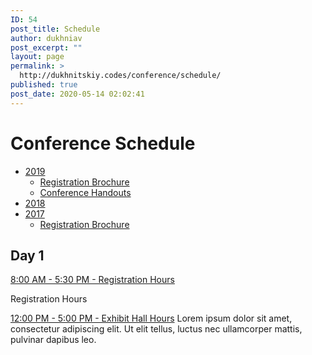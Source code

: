 ```yaml
---
ID: 54
post_title: Schedule
author: dukhniav
post_excerpt: ""
layout: page
permalink: >
  http://dukhnitskiy.codes/conference/schedule/
published: true
post_date: 2020-05-14 02:02:41
---
```

<h1>Conference Schedule</h1>		
				<nav data-toggle-icon="fas fa-align-justify fa-solid" data-close-icon="far fa-window-close fa-regular" data-full-width="yes"><ul id="menu-1-b413257"><li id="menu-item-665"><a href="#" class = "hfe-menu-item">2019</a>
<ul>
	<li id="menu-item-664"><a href="http://dukhnitskiy.codes/wp-content/uploads/2020/06/2019-WAEYC-Registration-Brochure-WEB.pdf" class = "hfe-sub-menu-item">Registration Brochure</a></li>
	<li id="menu-item-671"><a href="https://www.dropbox.com/sh/n5mvtzeyxarvipj/AACOH45F6AcYEnFq-FWkR49Wa?dl=0" class = "hfe-sub-menu-item">Conference Handouts</a></li>
</ul>
</li>
<li id="menu-item-672"><a href="#" class = "hfe-menu-item">2018</a></li>
<li id="menu-item-675"><a href="#" class = "hfe-menu-item">2017</a>
<ul>
	<li id="menu-item-674"><a href="http://dukhnitskiy.codes/wp-content/uploads/2020/06/2017-WAEYC-Registration-Brochure.pdf" class = "hfe-sub-menu-item">Registration Brochure</a></li>
</ul>
</li>
</ul></nav>              
			<h2>Day 1</h2>		
												<a href="">8:00 AM - 5:30 PM - 	Registration Hours</a>
					<p>Registration Hours</p>
												<a href="">12:00 PM - 5:00 PM - Exhibit Hall Hours</a>
					Lorem ipsum dolor sit amet, consectetur adipiscing elit. Ut elit tellus, luctus nec ullamcorper mattis, pulvinar dapibus leo.